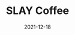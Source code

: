 ---
layout: page
title: SLAY Coffee
permalink: /slay-coffee
domain: slay.coffee
status: live
tags: coffee
date: 2021-12-18
---
